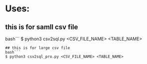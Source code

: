 # Uses: 
## this is for samll csv file
bash```
$ python3 csv2sql.py <CSV_FILE_NAME> <TABLE_NAME>
```
## this is for large csv file
bash```
$ python3 csv2sql_pro.py <CSV_FILE_NAME> <TABLE_NAME>
```
